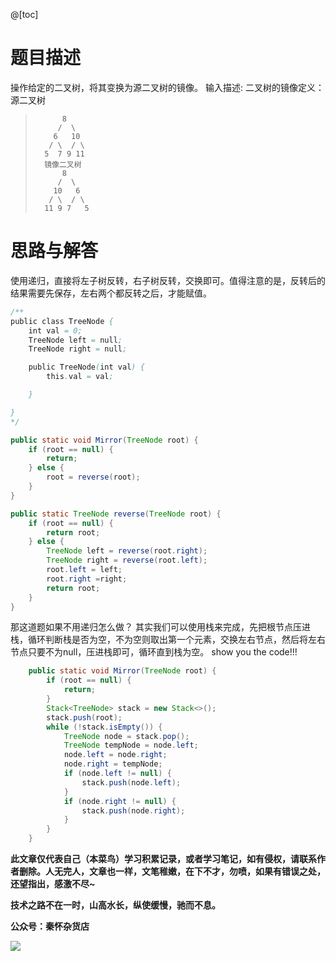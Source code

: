 @[toc]
# 题目描述
操作给定的二叉树，将其变换为源二叉树的镜像。
 输入描述:
二叉树的镜像定义：源二叉树 

>    	    8
>    	   /  \
>    	  6   10
>    	 / \  / \
>    	5  7 9 11
>    	镜像二叉树
>    	    8
>    	   /  \
>    	  10   6
>    	 / \  / \
>    	11 9 7   5


# 思路与解答
使用递归，直接将左子树反转，右子树反转，交换即可。值得注意的是，反转后的结果需要先保存，左右两个都反转之后，才能赋值。
```java
/**
public class TreeNode {
    int val = 0;
    TreeNode left = null;
    TreeNode right = null;

    public TreeNode(int val) {
        this.val = val;

    }

}
*/

public static void Mirror(TreeNode root) {
    if (root == null) {
        return;
    } else {
        root = reverse(root);
    }
}

public static TreeNode reverse(TreeNode root) {
    if (root == null) {
        return root;
    } else {
        TreeNode left = reverse(root.right);
        TreeNode right = reverse(root.left);
        root.left = left;
        root.right =right;
        return root;
    }
}
```
那这道题如果不用递归怎么做？
其实我们可以使用栈来完成，先把根节点压进栈，循环判断栈是否为空，不为空则取出第一个元素，交换左右节点，然后将左右节点只要不为null，压进栈即可，循环直到栈为空。
show you the code!!!
``` java
    public static void Mirror(TreeNode root) {
        if (root == null) {
            return;
        }
        Stack<TreeNode> stack = new Stack<>();
        stack.push(root);
        while (!stack.isEmpty()) {
            TreeNode node = stack.pop();
            TreeNode tempNode = node.left;
            node.left = node.right;
            node.right = tempNode;
            if (node.left != null) {
                stack.push(node.left);
            }
            if (node.right != null) {
                stack.push(node.right);
            }
        }
    }
```

**此文章仅代表自己（本菜鸟）学习积累记录，或者学习笔记，如有侵权，请联系作者删除。人无完人，文章也一样，文笔稚嫩，在下不才，勿喷，如果有错误之处，还望指出，感激不尽~**

**技术之路不在一时，山高水长，纵使缓慢，驰而不息。**

**公众号：秦怀杂货店**

![](https://img-blog.csdnimg.cn/img_convert/7d98fb66172951a2f1266498e004e830.png)
